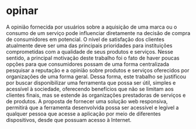 # opinar
A opinião fornecida por usuários sobre a aquisição de uma marca ou o consumo de um serviço pode
influenciar diretamente na decisão de compra de consumidores em potencial. O nível de satisfação dos
clientes atualmente deve ser uma das principais prioridades para instituições comprometidas com a
qualidade de seus produtos e serviços. Nesse sentido, a principal motivação deste trabalho foi o fato de
haver poucas opções para que consumidores possam de uma forma centralizada pesquisar a reputação e a
opinião sobre produtos e serviços oferecidos por organizações de uma forma geral. Dessa forma, este
trabalho se justificou por buscar disponibilizar uma ferramenta que possa ser útil, simples e acessível à
sociedade, oferecendo benefícios que não se limitam aos clientes finais, mas se estende às organizações
prestadoras de serviços e de produtos. A proposta de fornecer uma solução web responsiva, permitirá que a ferramenta desenvolvida possa ser acessível e legível a qualquer pessoa que acesse a aplicação por meio de diferentes dispositivos, desde que possuam acesso à Internet.
